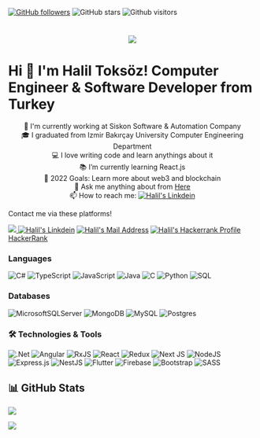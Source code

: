 [![GitHub followers](https://img.shields.io/github/followers/haliltokszz?style=social)](https://github.com/haliltokszz?tab=followers)
![GitHub stars](https://img.shields.io/github/stars/haliltokszz?style=social)
![Github visitors](https://api.visitorbadge.io/api/VisitorHit?user=haliltokszz&repo=github-visitors-badge&countColor=%237B1E7A)

<h1 align="center">
  <a href="https://git.io/typing-svg">
    <img src="https://readme-typing-svg.herokuapp.com/?lines=Hello,+There!+👋;I+am+Halil+TOKSÖZ....;Nice+to+meet+you!&center=true&size=30">
  </a>
</h1>

# Hi 👋 I'm Halil Toksöz! Computer Engineer & Software Developer from Turkey

<p align="center">
  🔬 I'm currently working at Siskon Software & Automation Company
  <br>
  🎓 I graduated from Izmir Bakırçay University Computer Engineering Department
  <br>
  💻 I love writing code and learn anythings about it
  <br>
  📚 I’m currently learning React.js
  <br>
  🥅 2022 Goals: Learn more about web3 and blockchain
  <br>
  💬 Ask me anything about from <a href="https://github.com/haliltokszz/haliltokszz/issues" title="Issues">Here</a>
  <br>
  📫 How to reach me: <a href="https://www.linkedin.com/in/halil-toks%C3%B6z-2b634317b/" target="_blank" rel="nofollow"><img alt="Halil's Linkdein" src="https://img.shields.io/badge/LinkedIn-0077B5?style=for-the-badge&logo=linkedin&logoColor=white" /></a>
</p>

Contact me via these platforms!

<a href="https://www.instagram.com/halil.toksozz/"> <img src="https://img.shields.io/badge/Instagram-E4405F?style=for-the-badge&logo=instagram&logoColor=white"></img> </a>
<a href="https://www.linkedin.com/in/halil-toks%C3%B6z-2b634317b/" target="_blank" rel="nofollow"><img alt="Halil's Linkdein" src="https://img.shields.io/badge/LinkedIn-0077B5?style=for-the-badge&logo=linkedin&logoColor=white" /></a>
<a href="mailto:toksozhalil@gmail.com" target="_blank" rel="nofollow"><img alt="Halil's Mail Address" src="https://img.shields.io/badge/Gmail-D14836?style=for-the-badge&logo=gmail&logoColor=white" /></a>
<a href="https://www.hackerrank.com/toksozhalil" title="HackerRank Profile"><img alt="Halil's Hackerrank Profile" src="https://img.shields.io/badge/-Hackerrank-2EC866?style=for-the-badge&logo=HackerRank&logoColor=white"> HackerRank</a>

### Languages

![C#](https://img.shields.io/badge/c%23-%23239120.svg?style=for-the-badge&logo=c-sharp&logoColor=white)
![TypeScript](https://img.shields.io/badge/-TypeScript-000?&logo=TypeScript)
![JavaScript](https://img.shields.io/badge/-JavaScript-000?&logo=JavaScript)
![Java](https://img.shields.io/badge/-Java-000?&logo=Java&logoColor=007396)
![C](https://img.shields.io/badge/-C-000?&logo=C)
![Python](https://img.shields.io/badge/-Python-000?&logo=Python)
![SQL](https://img.shields.io/badge/-SQL-000?&logo=MySQL)

### Databases

![MicrosoftSQLServer](https://img.shields.io/badge/Microsoft%20SQL%20Sever-CC2927?style=for-the-badge&logo=microsoft%20sql%20server&logoColor=white)
![MongoDB](https://img.shields.io/badge/MongoDB-%234ea94b.svg?style=for-the-badge&logo=mongodb&logoColor=white)
![MySQL](https://img.shields.io/badge/mysql-%2300f.svg?style=for-the-badge&logo=mysql&logoColor=white)
![Postgres](https://img.shields.io/badge/postgres-%23316192.svg?style=for-the-badge&logo=postgresql&logoColor=white)

### 🛠 Technologies & Tools

![.Net](https://img.shields.io/badge/.NET-5C2D91?style=for-the-badge&logo=.net&logoColor=white)
![Angular](https://img.shields.io/badge/angular-%23DD0031.svg?style=for-the-badge&logo=angular&logoColor=white)
![RxJS](https://img.shields.io/badge/rxjs-%23B7178C.svg?style=for-the-badge&logo=reactivex&logoColor=white)
![React](https://img.shields.io/badge/react-%2320232a.svg?style=for-the-badge&logo=react&logoColor=%2361DAFB)
![Redux](https://img.shields.io/badge/redux-%23593d88.svg?style=for-the-badge&logo=redux&logoColor=white)
![Next JS](https://img.shields.io/badge/Next-black?style=for-the-badge&logo=next.js&logoColor=white)
![NodeJS](https://img.shields.io/badge/node.js-6DA55F?style=for-the-badge&logo=node.js&logoColor=white)
![Express.js](https://img.shields.io/badge/express.js-%23404d59.svg?style=for-the-badge&logo=express&logoColor=%2361DAFB)
![NestJS](https://img.shields.io/badge/nestjs-%23E0234E.svg?style=for-the-badge&logo=nestjs&logoColor=white)
![Flutter](https://img.shields.io/badge/Flutter-%2302569B.svg?style=for-the-badge&logo=Flutter&logoColor=white)
![Firebase](https://img.shields.io/badge/firebase-%23039BE5.svg?style=for-the-badge&logo=firebase)
![Bootstrap](https://img.shields.io/badge/bootstrap-%23563D7C.svg?style=for-the-badge&logo=bootstrap&logoColor=white)
![SASS](https://img.shields.io/badge/SASS-hotpink.svg?style=for-the-badge&logo=SASS&logoColor=white)

## 📊 GitHub Stats

<p align="center">
  <p>
    <img src="https://github-readme-stats.vercel.app/api?username=haliltokszz&count_private=true&show_icons=true&theme=tokyonight">
</p>
  <p>
  <img src="https://github-readme-stats.vercel.app/api/top-langs/?username=haliltokszz&hide=python&layout=compact&show_icons=true&theme=tokyonight">
  </p>
</p>
